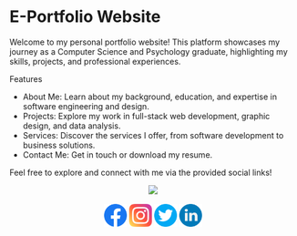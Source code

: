 
# E-Portfolio Website
Welcome to my personal portfolio website! This platform showcases my journey as a Computer Science and Psychology graduate, highlighting my skills, projects, and professional experiences.

Features
- About Me: Learn about my background, education, and expertise in software engineering and design.
- Projects: Explore my work in full-stack web development, graphic design, and data analysis.
- Services: Discover the services I offer, from software development to business solutions.
- Contact Me: Get in touch or download my resume.
  
Feel free to explore and connect with me via the provided social links!


<p align="center"> 
  <img src="/images/4.gif" width="300">
</p>

<div align="center">
  <a href="https://www.facebook.com/XxAni10NxX/"><img src="images/facebook.png" alt="Facebook" width="40px"></a>
  <a href="https://www.instagram.com/incarcerated_abyss/"><img src="images/instagram.png" alt="Instagram" width="40px"></a>
  <a href="https://x.com/incarcerated_ab"><img src="images/twitter.png" alt="X (formerly Twitter)" width="40px"></a>
  <a href="https://www.linkedin.com/in/akshat-newal-700021268/"><img src="images/linkedin.png" alt="LinkedIn" width="40px"></a>
</div>
